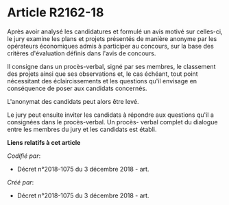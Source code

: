 # Article R2162-18

Après avoir analysé les candidatures et formulé un avis motivé sur celles-ci, le jury examine les plans et projets présentés
de manière anonyme par les opérateurs économiques admis à participer au concours, sur la base des critères d'évaluation
définis dans l'avis de concours.

Il consigne dans un procès-verbal, signé par ses membres, le classement des projets ainsi que ses observations et, le cas
échéant, tout point nécessitant des éclaircissements et les questions qu'il envisage en conséquence de poser aux candidats
concernés.

L'anonymat des candidats peut alors être levé.

Le jury peut ensuite inviter les candidats à répondre aux questions qu'il a consignées dans le procès-verbal. Un procès-
verbal complet du dialogue entre les membres du jury et les candidats est établi.

**Liens relatifs à cet article**

_Codifié par_:

  - Décret n°2018-1075 du 3 décembre 2018 - art.

_Créé par_:

  - Décret n°2018-1075 du 3 décembre 2018 - art.

